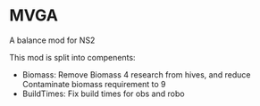 # MVGA
A balance mod for NS2

This mod is split into compenents:

* Biomass: Remove Biomass 4 research from hives, and reduce Contaminate biomass requirement to 9
* BuildTimes: Fix build times for obs and robo
